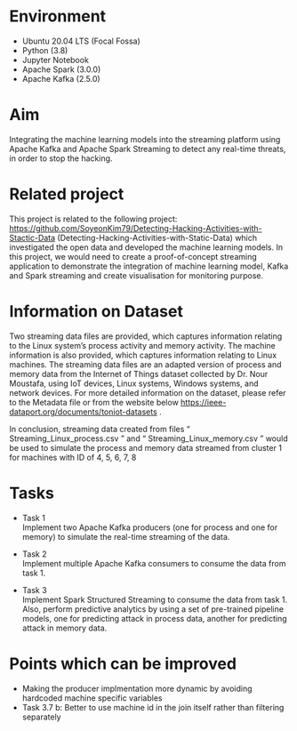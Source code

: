 # Environment
* Ubuntu 20.04 LTS (Focal Fossa) 
* Python (3.8) 
* Jupyter Notebook 
* Apache Spark (3.0.0) 
* Apache Kafka (2.5.0) 

# Aim
Integrating the machine learning models into the streaming platform using Apache Kafka and Apache Spark Streaming to detect any real-time threats, in order to stop the hacking. 

# Related project
This project is related to the following project: https://github.com/SoyeonKim79/Detecting-Hacking-Activities-with-Stactic-Data (Detecting-Hacking-Activities-with-Static-Data) which investigated the open data and developed the machine learning models. In this project, we would need to create a proof-of-concept streaming application to demonstrate the integration of machine learning model, Kafka and Spark streaming and create visualisation for monitoring purpose.

# Information on Dataset
Two streaming data files are provided, which captures information relating to the Linux system’s process activity and memory activity. The machine information is also provided, which captures information relating to Linux machines.
The streaming data files are an adapted version of process and memory data from the
Internet of Things dataset collected by Dr. Nour Moustafa, using IoT devices, Linux systems, Windows systems, and network devices. For more detailed information on the dataset, please refer to the Metadata file or from the website
below https://ieee-dataport.org/documents/toniot-datasets .

In conclusion, streaming data created from files “ Streaming_Linux_process.csv ” and “ Streaming_Linux_memory.csv ” would be used to simulate the process and memory data streamed from cluster 1 for machines with ID of 4, 5, 6, 7, 8

# Tasks
* Task 1 <br>
Implement two Apache Kafka producers (one for process and one for memory) to simulate the real-time streaming of the data.

* Task 2 <br>
Implement multiple Apache Kafka consumers to consume the data from task 1.

* Task 3 <br>
Implement Spark Structured Streaming to consume the data from task 1. Also, perform predictive analytics by using a set of pre-trained pipeline models, one for predicting attack in process data, another for predicting attack in memory data.

# Points which can be improved
- Making the producer implmentation more dynamic by avoiding hardcoded machine specific variables
- Task 3.7 b: Better to use machine id in the join itself rather than filtering separately 
